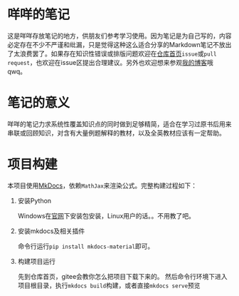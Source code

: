 # 咩咩的笔记

这是咩咩存放笔记的地方，供朋友们参考学习使用。因为笔记是为自己写的，内容必定存在不少不严谨和纰漏，只是觉得这种这么适合分享的Markdown笔记不放出了太浪费罢了。如果存在知识性错误或排版问题欢迎在[仓库首页](https://gitee.com/mrcer/pauc-note)`issue`或`pull request`，也欢迎在issue区提出合理建议。另外也欢迎想来参观[我的博客](https://mrcer.gitee.io/blog)哦qwq。

# 笔记的意义

咩咩的笔记力求系统性覆盖知识点的同时做到足够精简，适合在学习过原书后用来串联或回顾知识，对含有大量例题解释的教材，以及全英教材应该有一定帮助。

# 项目构建

本项目使用[MkDocs](https://www.mkdocs.org/)，依赖`MathJax`来渲染公式。完整构建过程如下：

1. 安装Python

    Windows在[官网](https://www.python.org/)下安装包安装，Linux用户的话。。不用教了吧。

2. 安装mkdocs及相关插件

    命令行运行`pip install mkdocs-material`即可。
    
3. 构建项目运行

    先到仓库首页，gitee会教你怎么把项目下载下来的。
    然后命令行环境下进入项目根目录，执行`mkdocs build`构建，或者直接`mkdocs serve`预览